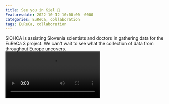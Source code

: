 ```yaml
---
title: See you in Kiel 🛫
Featuresdate: 2022-10-12 10:00:00 -0000
categories: EuReCa, collaboration
tags: EuReCa, collaboration
---
```


SiOHCA is assisting Slovenia scientists and doctors in gathering data for the EuReCa 3 project. We can't wait to see what the collection of data from throughout Europe uncovers.
</br>
<video controls>
  <source src="https://siohca.um.si/assets/video/EuReCa_THREE_Aftermovie_V1.2.mp4" type="video/mp4">
Your browser does not support the video tag.
</video>